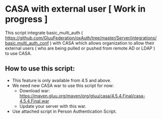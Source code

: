 # CASA with external user [ Work in progress ] 

This script integrate basic_multi_auth ( https://github.com/GluuFederation/oxAuth/tree/master/Server/integrations/basic.multi_auth_conf ) with CASA which allows organization to allow their external users ( who are being pulled or pushed from remote AD or LDAP ) to use CASA. 

## How to use this script: 

 - This feature is only available from 4.5 and above.
 - We need new CASA war to use this script for now:
   - Download war: https://maven.gluu.org/maven/org/gluu/casa/4.5.4.Final/casa-4.5.4.Final.war
   - Update your server with this war. 
 - Use attached script in Person Authentication Script. 
